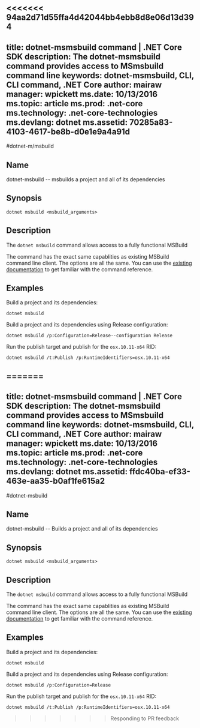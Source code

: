 <<<<<<< 94aa2d71d55ffa4d42044bb4ebb8d8e06d13d394
---
title: dotnet-msmsbuild command | .NET Core SDK
description: The dotnet-msmsbuild command provides access to MSmsbuild command line
keywords: dotnet-msmsbuild, CLI, CLI command, .NET Core
author: mairaw
manager: wpickett
ms.date: 10/13/2016
ms.topic: article
ms.prod: .net-core
ms.technology: .net-core-technologies
ms.devlang: dotnet
ms.assetid: 70285a83-4103-4617-be8b-d0e1e9a4a91d
---

#dotnet-m/msbuild

## Name 
dotnet-msbuild -- msbuilds a project and all of its dependencies 

## Synopsis

`dotnet msbuild <msbuild_arguments>`

## Description
The `dotnet msbuild` command allows access to a fully functional MSBuild 

The command has the exact same capablities as existing MSBuild command line client. The options are all the same. You can 
use the [existing documentation](https://msdn.microsoft.com/en-us/library/ms164311.aspx) to get familiar with the command 
reference. 

## Examples

Build a project and its dependencies:

`dotnet msbuild`

Build a project and its dependencies using Release configuration:

`dotnet msbuild /p:Configuration=Release--configuration Release`

Run the publish target and publish for the `osx.10.11-x64` RID:

`dotnet msbuild /t:Publish /p:RuntimeIdentifiers=osx.10.11-x64`

=======
---
title: dotnet-msmsbuild command | .NET Core SDK
description: The dotnet-msmsbuild command provides access to MSmsbuild command line
keywords: dotnet-msmsbuild, CLI, CLI command, .NET Core
author: mairaw
manager: wpickett
ms.date: 10/13/2016
ms.topic: article
ms.prod: .net-core
ms.technology: .net-core-technologies
ms.devlang: dotnet
ms.assetid: ffdc40ba-ef33-463e-aa35-b0af1fe615a2
---

#dotnet-msbuild

## Name 
dotnet-msbuild -- Builds a project and all of its dependencies 

## Synopsis

`dotnet msbuild <msbuild_arguments>`

## Description
The `dotnet msbuild` command allows access to a fully functional MSBuild 

The command has the exact same capablities as existing MSBuild command line client. The options are all the same. You can 
use the [existing documentation](https://msdn.microsoft.com/en-us/library/ms164311.aspx) to get familiar with the command 
reference. 

## Examples

Build a project and its dependencies:

`dotnet msbuild`

Build a project and its dependencies using Release configuration:

`dotnet msbuild /p:Configuration=Release`

Run the publish target and publish for the `osx.10.11-x64` RID:

`dotnet msbuild /t:Publish /p:RuntimeIdentifiers=osx.10.11-x64`

>>>>>>> Responding to PR feedback
